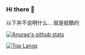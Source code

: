 ### Hi there 👋

以下并不说明什么... 就是挺酷的

[![Anurag's github stats](https://github-readme-stats.vercel.app/api?username=ykzhukian&theme=dracula)](https://github.com/anuraghazra/github-readme-stats)

[![Top Langs](https://github-readme-stats.vercel.app/api/top-langs/?username=ykzhukian&layout=compact&theme=dracula)](https://github.com/anuraghazra/github-readme-stats)
